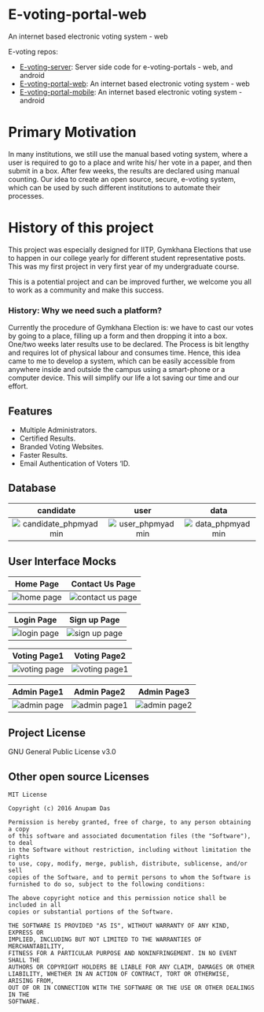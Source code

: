 # E-voting-portal-web

An internet based electronic voting system - web

E-voting repos:
- [E-voting-server](https://github.com/BroFOSS/E-voting-server): Server side code for e-voting-portals - web, and android
- [E-voting-portal-web](https://github.com/BroFOSS/E-voting-portal-web): An internet based electronic voting system - web
- [E-voting-portal-mobile](https://github.com/BroFOSS/E-voting-portal-mobile): An internet based electronic voting system - android

# Primary Motivation

In many institutions, we still use the manual based voting system, where a user is required to go to a place and write his/ her vote in a paper, and then submit in a box. After few weeks, the results are declared using manual counting. Our idea to create an open source, secure, e-voting system, which can be used by such different institutions to automate their processes. 

# History of this project

This project was especially designed for IITP, Gymkhana Elections that use to happen in our college yearly for different student representative
posts. This was my first project in very first year of my undergraduate course. 

This is a potential project and can be improved further, we welcome you all to work as a community and make this success.

### History: Why we need such a platform?
Currently the procedure of Gymkhana Election is: we have to cast our votes by going to a place, filling up a form
and then dropping it into a box. One/two weeks later results use to be declared. The Process is bit lengthy and
requires lot of physical labour and consumes time.
Hence, this idea came to me to develop a system, which can be easily accessible from anywhere inside and
outside the campus using a smart-phone or a computer device.
This will simplify our life a lot saving our time and our effort.

## Features
- Multiple Administrators.
- Certified Results.
- Branded Voting Websites.
- Faster Results.
- Email Authentication of Voters ‘ID.

## Database
candidate | user | data
:-:|:-:|:-:
![candidate_phpmyadmin](https://cloud.githubusercontent.com/assets/13851773/21573035/2f132698-cf06-11e6-89a6-25c462fb7a0a.jpg) |  ![user_phpmyadmin](https://cloud.githubusercontent.com/assets/13851773/21573033/2f11f994-cf06-11e6-9db1-6745ee423360.jpg) | ![data_phpmyadmin](https://cloud.githubusercontent.com/assets/13851773/21573034/2f1299da-cf06-11e6-8945-9d096ca409da.jpg)

## User Interface Mocks

Home Page | Contact Us Page
:-:|:-:
![home page](https://cloud.githubusercontent.com/assets/13851773/21572951/485b950a-cf05-11e6-93a7-5e79851a8a11.jpg) | ![contact us page](https://cloud.githubusercontent.com/assets/13851773/21572953/4a494182-cf05-11e6-84ea-75c8900726ee.jpg)

Login Page | Sign up Page
:-:|:-:
![login page](https://cloud.githubusercontent.com/assets/13851773/21572989/9d6a8ae2-cf05-11e6-990d-629d1d5a0043.jpg) | ![sign up page](https://cloud.githubusercontent.com/assets/13851773/21573128/f8f71bea-cf06-11e6-845c-ffbaf92a33fe.jpg)

Voting Page1 | Voting Page2
:-:|:-:
![voting page](https://cloud.githubusercontent.com/assets/13851773/21573038/2f9011ee-cf06-11e6-9022-ebe9ecf15011.png) | ![voting page1](https://cloud.githubusercontent.com/assets/13851773/21573039/2f9564d2-cf06-11e6-82f2-5abb0697245e.png)

Admin Page1 | Admin Page2 | Admin Page3
:-:|:-:|:-:
![admin page](https://cloud.githubusercontent.com/assets/13851773/21573032/2f119b98-cf06-11e6-9198-170ad6aba668.png) | ![admin page1](https://cloud.githubusercontent.com/assets/13851773/21573036/2f13528a-cf06-11e6-814c-c7c1689945e3.png) | ![admin page2](https://cloud.githubusercontent.com/assets/13851773/21573037/2f13e18c-cf06-11e6-8429-c78a97a3ba41.png)

## Project License

GNU General Public License v3.0

## Other open source Licenses

```
MIT License

Copyright (c) 2016 Anupam Das

Permission is hereby granted, free of charge, to any person obtaining a copy
of this software and associated documentation files (the "Software"), to deal
in the Software without restriction, including without limitation the rights
to use, copy, modify, merge, publish, distribute, sublicense, and/or sell
copies of the Software, and to permit persons to whom the Software is
furnished to do so, subject to the following conditions:

The above copyright notice and this permission notice shall be included in all
copies or substantial portions of the Software.

THE SOFTWARE IS PROVIDED "AS IS", WITHOUT WARRANTY OF ANY KIND, EXPRESS OR
IMPLIED, INCLUDING BUT NOT LIMITED TO THE WARRANTIES OF MERCHANTABILITY,
FITNESS FOR A PARTICULAR PURPOSE AND NONINFRINGEMENT. IN NO EVENT SHALL THE
AUTHORS OR COPYRIGHT HOLDERS BE LIABLE FOR ANY CLAIM, DAMAGES OR OTHER
LIABILITY, WHETHER IN AN ACTION OF CONTRACT, TORT OR OTHERWISE, ARISING FROM,
OUT OF OR IN CONNECTION WITH THE SOFTWARE OR THE USE OR OTHER DEALINGS IN THE
SOFTWARE.
```
